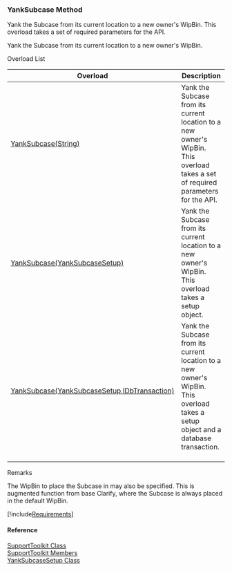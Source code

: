 ﻿### YankSubcase Method

Yank the Subcase from its current location to a new owner's WipBin. This overload takes a set of required parameters for the API.

Yank the Subcase from its current location to a new owner's WipBin.

Overload List

| Overload | Description |
| --- | --- |
| [YankSubcase(String)](FChoice.Toolkits.Clarify~FChoice.Toolkits.Clarify.Support.SupportToolkit~YankSubcase(String).md) | Yank the Subcase from its current location to a new owner's WipBin. This overload takes a set of required parameters for the API.   |
| [YankSubcase(YankSubcaseSetup)](FChoice.Toolkits.Clarify~FChoice.Toolkits.Clarify.Support.SupportToolkit~YankSubcase(YankSubcaseSetup).md) | Yank the Subcase from its current location to a new owner's WipBin. This overload takes a setup object.   |
| [YankSubcase(YankSubcaseSetup,IDbTransaction)](FChoice.Toolkits.Clarify~FChoice.Toolkits.Clarify.Support.SupportToolkit~YankSubcase(YankSubcaseSetup,IDbTransaction).md) | Yank the Subcase from its current location to a new owner's WipBin. This overload takes a setup object and a database transaction.   |

Remarks

The WipBin to place the Subcase in may also be specified. This is augmented function from base Clarify, where the Subcase is always placed in the default WipBin.

[!include[Requirements](../partials/requirements.md)]



#### Reference

[SupportToolkit Class](FChoice.Toolkits.Clarify~FChoice.Toolkits.Clarify.Support.SupportToolkit.md)  
[SupportToolkit Members](FChoice.Toolkits.Clarify~FChoice.Toolkits.Clarify.Support.SupportToolkit_members.md)  
[YankSubcaseSetup Class](FChoice.Toolkits.Clarify~FChoice.Toolkits.Clarify.Support.YankSubcaseSetup.md)